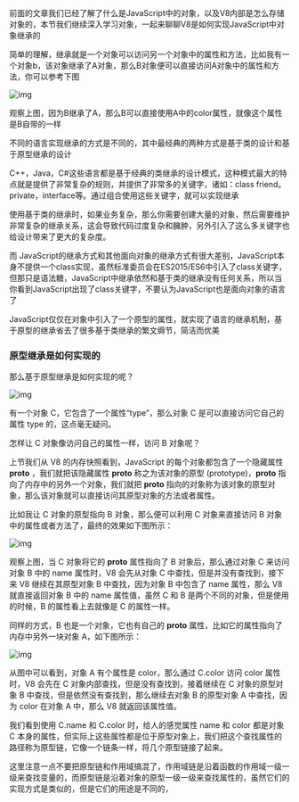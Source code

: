 前面的文章我们已经了解了什么是JavaScript中的对象，以及V8内部是怎么存储对象的，本节我们继续深入学习对象，一起来聊聊V8是如何实现JavaScript中对象继承的

简单的理解，继承就是一个对象可以访问另一个对象中的属性和方法，比如我有一个对象b，该对象继承了A对象，那么B对象便可以直接访问A对象中的属性和方法，你可以参考下图

![img](https://liangx-gallery.oss-cn-beijing.aliyuncs.com/202303020925722.jpg)

观察上图，因为B继承了A，那么B可以直接使用A中的color属性，就像这个属性是B自带的一样

不同的语言实现继承的方式是不同的，其中最经典的两种方式是基于类的设计和基于原型继承的设计

C++，Java，C#这些语言都是基于经典的类继承的设计模式，这种模式最大的特点就是提供了非常复杂的规则，并提供了非常多的关键字，诸如：class friend。private，interface等。通过组合使用这些关键字，就可以实现继承

使用基于类的继承时，如果业务复杂，那么你需要创建大量的对象，然后需要维护非常复杂的继承关系，这会导致代码过度复杂和臃肿，另外引入了这么多关键字也给设计带来了更大的复杂度。

而 JavaScript的继承方式和其他面向对象的继承方式有很大差别，JavaScript本身不提供一个class实现，虽然标准委员会在ES2015/ES6中引入了class关键字，但那只是语法糖，JavaScript中继承依然和基于类的继承没有任何关系，所以当你看到JavaScript出现了class关键字，不要认为JavaScript也是面向对象的语言了

JavaScript仅仅在对象中引入了一个原型的属性，就实现了语言的继承机制，基于原型的继承省去了很多基于类继承的繁文缛节，简洁而优美

### 原型继承是如何实现的

那么基于原型继承是如何实现的呢？

![img](https://liangx-gallery.oss-cn-beijing.aliyuncs.com/202303020934603.jpg)



有一个对象 C，它包含了一个属性“type”，那么对象 C 是可以直接访问它自己的属性 type 的，这点毫无疑问。

怎样让 C 对象像访问自己的属性一样，访问 B 对象呢？

上节我们从 V8 的内存快照看到，JavaScript 的每个对象都包含了一个隐藏属性 __proto__ ，我们就把该隐藏属性 __proto__ 称之为该对象的原型 (prototype)，__proto__ 指向了内存中的另外一个对象，我们就把 __proto__ 指向的对象称为该对象的原型对象，那么该对象就可以直接访问其原型对象的方法或者属性。

比如我让 C 对象的原型指向 B 对象，那么便可以利用 C 对象来直接访问 B 对象中的属性或者方法了，最终的效果如下图所示：

![img](https://liangx-gallery.oss-cn-beijing.aliyuncs.com/202303020946556.jpg)

观察上图，当 C 对象将它的 __proto__ 属性指向了 B 对象后，那么通过对象 C 来访问对象 B 中的 name 属性时，V8 会先从对象 C 中查找，但是并没有查找到，接下来 V8 继续在其原型对象 B 中查找，因为对象 B 中包含了 name 属性，那么 V8 就直接返回对象 B 中的 name 属性值，虽然 C 和 B 是两个不同的对象，但是使用的时候，B 的属性看上去就像是 C 的属性一样。

同样的方式，B 也是一个对象，它也有自己的 __proto__ 属性，比如它的属性指向了内存中另外一块对象 A，如下图所示：

![img](https://liangx-gallery.oss-cn-beijing.aliyuncs.com/202303021015837.jpg)

从图中可以看到，对象 A 有个属性是 color，那么通过 C.color 访问 color 属性时，V8 会先在 C 对象内部查找，但是没有查找到，接着继续在 C 对象的原型对象 B 中查找，但是依然没有查找到，那么继续去对象 B 的原型对象 A 中查找，因为 color 在对象 A 中，那么 V8 就返回该属性值。

我们看到使用 C.name 和 C.color 时，给人的感觉属性 name 和 color 都是对象 C 本身的属性，但实际上这些属性都是位于原型对象上，我们把这个查找属性的路径称为原型链，它像一个链条一样，将几个原型链接了起来。

这里注意一点不要把原型链和作用域搞混了，作用域链是沿着函数的作用域一级一级来查找变量的，而原型链是沿着对象的原型一级一级来查找属性的，虽然它们的实现方式是类似的，但是它们的用途是不同的，